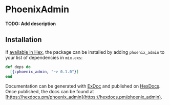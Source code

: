 # PhoenixAdmin

**TODO: Add description**

## Installation

If [available in Hex](https://hex.pm/docs/publish), the package can be installed
by adding `phoenix_admin` to your list of dependencies in `mix.exs`:

```elixir
def deps do
  [{:phoenix_admin, "~> 0.1.0"}]
end
```

Documentation can be generated with [ExDoc](https://github.com/elixir-lang/ex_doc)
and published on [HexDocs](https://hexdocs.pm). Once published, the docs can
be found at [https://hexdocs.pm/phoenix_admin](https://hexdocs.pm/phoenix_admin).

